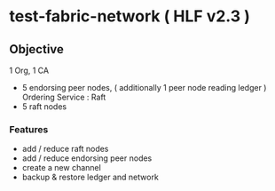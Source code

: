 # test-fabric-network ( HLF v2.3 )

## Objective
1 Org, 1 CA
* 5 endorsing peer nodes, ( additionally 1 peer node reading ledger )
Ordering Service : Raft
* 5 raft nodes 

### Features
* add / reduce raft nodes
* add / reduce endorsing peer nodes
* create a new channel
* backup & restore ledger and network
